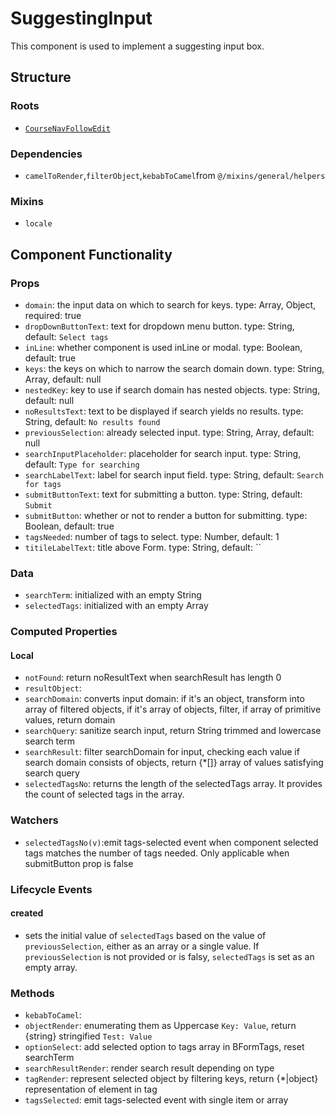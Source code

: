 SuggestingInput
===============
This component is used to implement a suggesting input box.

## Structure

### Roots
- [`CourseNavFollowEdit`](../course-nav-follow-edit)

### Dependencies
* `camelToRender`,`filterObject`,`kebabToCamel`from `@/mixins/general/helpers`

### Mixins
* `locale`

Component Functionality
---------
### Props
- `domain`: the input data on which to search for keys. type: Array, Object, required: true
- `dropDownButtonText`: text for dropdown menu button. type: String, default: `Select tags`
- `inLine`: whether component is used inLine or modal. type: Boolean, default: true
- `keys`: the keys on which to narrow the search domain down. type: String, Array, default: null
- `nestedKey`: key to use if search domain has nested objects. type: String, default: null
- `noResultsText`: text to be displayed if search yields no results. type: String, default: `No results found`
- `previousSelection`: already selected input. type: String, Array, default: null
- `searchInputPlaceholder`: placeholder for search input. type: String, default: `Type for searching`
- `searchLabelText`: label for search input field. type: String, default: `Search for tags`
- `submitButtonText`: text for submitting a button. type: String, default: `Submit`
- `submitButton`: whether or not to render a button for submitting. type: Boolean, default: true
- `tagsNeeded`: number of tags to select. type: Number, default: 1
- `titileLabelText`: title above Form. type: String, default: ``

### Data
- `searchTerm`: initialized with an empty String 
- `selectedTags`: initialized with an empty Array 

### Computed Properties

#### Local
- `notFound`: return noResultText when searchResult has length 0 
- `resultObject`: 
- `searchDomain`: converts input domain: if it's an object, transform into array of filtered objects, if it's array of objects, filter, if array of primitive values, return domain
- `searchQuery`: sanitize search input, return String trimmed and lowercase search term 
- `searchResult`: filter searchDomain for input, checking each value if search domain consists of objects, return {*[]} array of values satisfying search query
- `selectedTagsNo`: returns the length of the selectedTags array. It provides the count of selected tags in the array.

### Watchers
- `selectedTagsNo(v)`:emit tags-selected event when component selected tags matches the number of tags needed. Only applicable when submitButton prop is false

### Lifecycle Events
#### created
- sets the initial value of `selectedTags` based on the value of `previousSelection`, either as an array or a single value. If `previousSelection` is not provided or is falsy, `selectedTags` is set as an empty array.

### Methods
- `kebabToCamel`: 
- `objectRender`: enumerating them as Uppercase `Key: Value`, return {string} stringified `Test: Value`
- `optionSelect`: add selected option to tags array in BFormTags, reset searchTerm
- `searchResultRender`: render search result depending on type
- `tagRender`: represent selected object by filtering keys, return {*|object} representation of element in tag
- `tagsSelected`: emit tags-selected event with single item or array
